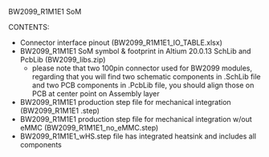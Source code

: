 BW2099_R1M1E1 SoM

CONTENTS:

- Connector interface pinout (BW2099_R1M1E1_IO_TABLE.xlsx)
- BW2099_R1M1E1 SoM symbol & footprint in Altium 20.0.13 SchLib and PcbLib (BW2099_libs.zip)
  - please note that two 100pin connector used for BW2099 modules, regarding that you will find two schematic components in .SchLib file and two PCB components in .PcbLib file, you should align those on PCB at center point on Assembly layer  
- BW2099_R1M1E1 production step file for mechanical integration (BW2099_R1M1E1 .step)
- BW2099_R1M1E1 production step file for mechanical integration w/out eMMC  (BW2099_R1M1E1_no_eMMC.step)
- BW2099_R1M1E1_wHS.step file has integrated heatsink and includes all components

